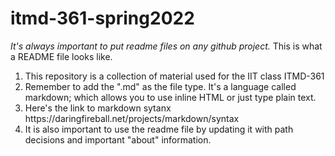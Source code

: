 # itmd-361-spring2022
<i>It's always important to put readme files on any github project.</i>
This is what a README file looks like.
<ol>
  <li>This repository is a collection of material used for the IIT class ITMD-361</li>
  <li>Remember to add the ".md" as the file type. It's a language called markdown; which allows you to use inline HTML or just type plain text.</li>
  <li>Here's the link to markdown sytanx https://daringfireball.net/projects/markdown/syntax</li>
  <li>It is also important to use the readme file by updating it with path decisions and important "about" information.</li>
</ol>
